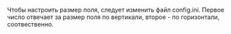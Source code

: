 Чтобы настроить размер поля, следует изменить файл config.ini.
Первое число отвечает за размер поля по вертикали, второе - по горизонтали, соотвественно.
